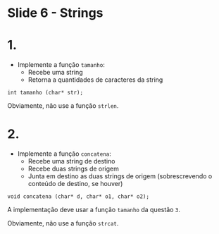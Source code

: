 <meta http-equiv="Content-Type" content="text/html; charset=UTF-8"/></p>        

Slide 6 - Strings
=================

# 1.

- Implemente a função `tamanho`:
    - Recebe uma string
    - Retorna a quantidades de caracteres da string

```
int tamanho (char* str);
```

Obviamente, não use a função `strlen`.

# 2.

- Implemente a função `concatena`:
    - Recebe uma string de destino
    - Recebe duas strings de origem
    - Junta em destino as duas strings de origem (sobrescrevendo o conteúdo de
      destino, se houver)

```
void concatena (char* d, char* o1, char* o2);
```

A implementação deve usar a função `tamanho` da questão `3`.

Obviamente, não use a função `strcat`.
